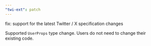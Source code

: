 ```yaml
---
"twi-ext": patch
---
```


fix: support for the latest Twitter / X specification changes

Supported `UserProps` type change. Users do not need to change their existing code.
